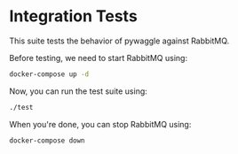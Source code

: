 # Integration Tests

This suite tests the behavior of pywaggle against RabbitMQ.

Before testing, we need to start RabbitMQ using:

```sh
docker-compose up -d
```

Now, you can run the test suite using:

```sh
./test
```

When you're done, you can stop RabbitMQ using:

```sh
docker-compose down
```
